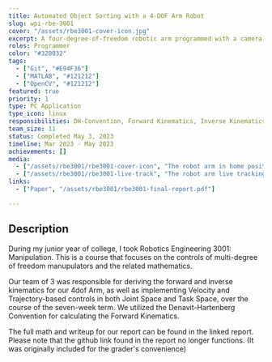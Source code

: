 ```yaml
---
title: Automated Object Sorting with a 4-DOF Arm Robot
slug: wpi-rbe-3001
cover: "/assets/rbe3001-cover-icon.jpg"
excerpt: A four-degree-of-freedom robotic arm programmed with a camera to sort balls by color.
roles: Programmer
color: "#320032"
tags:
  - ["Git", "#E94F36"]
  - ["MATLAB", "#121212"]
  - ["OpenCV", "#121212"]
featured: true
priority: 1
type: PC Application
type_icon: linux
responsibilities: DH-Convention, Forward Kinematics, Inverse Kinematics, Jacobian
team_size: 11
status: Completed May 3, 2023
timeline: Mar 2023 - May 2023
achievements: []
media:
  - ["/assets/rbe3001/rbe3001-cover-icon", "The robot arm in home position, out of the way of the camera."]
  - ["/assets/rbe3001/rbe3001-live-track", "The robot arm live tracking the position of the ball"]
links:
  - ["Paper", "/assets/rbe3001/rbe3001-final-report.pdf"]

---
```



## Description
During my junior year of college, I took Robotics Engineering 3001: Manipulation. This is a course that focuses on the controls of multi-degree of freedom manupulators and the related mathematics. 

Our team of 3 was responsible for deriving the forward and inverse kinematics for our 4dof Arm, as well as implementing Velocity and Trajectory-based controls in both Joint Space and Task Space, over the course of the seven-week term.
We utilized the Denavit-Hartenberg Convention for calculating the Forward Kinematics.

The full math and writeup for our report can be found in the linked report. Please note that the github link found in the report no longer functions. (It was originally included for the grader's convenience)
